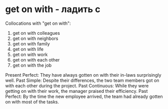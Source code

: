 # get on with - ладить с

Collocations with "get on with":

1. get on with colleagues
2. get on with neighbors
3. get on with family
4. get on with life
5. get on with work
6. get on with each other
7. get on with the job

Present Perfect: They have always gotten on with their in-laws surprisingly well.
Past Simple: Despite their differences, the two team members got on with each other during the project.
Past Continuous: While they were getting on with their work, the manager praised their efficiency.
Past Perfect: By the time the new employee arrived, the team had already gotten on with most of the tasks.
